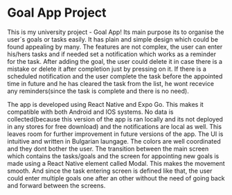 # Goal App Project
This is my university project - Goal App! Its main purpose its to organise the user`s goals or tasks easily. It has
plain and simple design which could be found appealing by many. The features are not complex, the user can enter his/hers tasks
and if needed set a notification which works as a reminder for the task. After adding the goal, the user could delete it in case
there is a mistake or delete it after completion just by pressing on it. If there is a scheduled notification and the user complete
the task before the appointed time in future and he has cleared the task from the list, he wont recevice any reminders(since the task is complete and there is no need).

The app is developed using React Native and Expo Go. This makes it compatible with both Android and IOS systems. No data is collected(because this version of the app 
is ran locally and its not deployed in any stores for free download) and the notifications are local as well. This leaves room for further improvement in future versions of the app.
The UI is intuitive and written in Bulgarian laungage. The colors are well coordinated and they dont bother the user. The transition between the main screen which contains the tasks/goals
and the screen for appointing new goals is made using a React Native element called Modal. This makes the movement smooth. And since the task entering screen is defined like that, the user
could enter multiple goals one after an other without the need of going back and forward between the screens.
